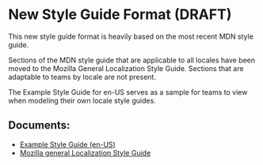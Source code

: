 # New Style Guide Format (DRAFT)

This new style guide format is heavily based on the most recent MDN style guide.

Sections of the MDN style guide that are applicable to all locales have been moved to the Mozilla General Localization Style Guide. Sections that are adaptable to teams by locale are not present.

The Example Style Guide for en-US serves as a sample for teams to view when modeling their own locale style guides.

## Documents:

* [Example Style Guide (en-US)](example_SG.md)
* [Mozilla general Localization Style Guide](general_L10n_SG.md)
